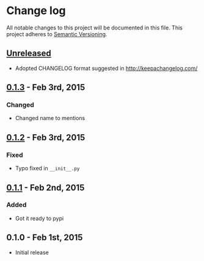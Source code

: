 # Change log
All notable changes to this project will be documented in this file.
This project adheres to [Semantic Versioning](http://semver.org/).

## [Unreleased][unreleased]
- Adopted CHANGELOG format suggested in http://keepachangelog.com/

## [0.1.3] - Feb 3rd, 2015
### Changed
- Changed name to mentions

## [0.1.2] - Feb 3rd, 2015
### Fixed
- Typo fixed in `__init__.py`

## [0.1.1] - Feb 2nd, 2015 
### Added
- Got it ready to pypi

## 0.1.0 - Feb 1st, 2015
- Initial release

[unreleased]: https://github.com/thinkxl/mentions/compare/v0.1.3...HEAD
[0.1.3]: https://github.com/thinkxl/mentions/compare/v0.1.2...v0.1.3
[0.1.2]: https://github.com/thinkxl/mentions/compare/v0.1.1...v0.1.2
[0.1.1]: https://github.com/thinkxl/mentions/compare/v0.1.0...v0.1.1
